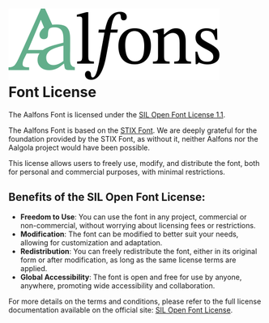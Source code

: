 
<h1>
    <img src="../aalfons.svg" alt="Aalfons"><br>Font License
</h1>

The Aalfons Font is licensed under the [SIL Open Font License 1.1](./LICENSE.md). 

The Aalfons Font is based on the [STIX Font](https://github.com/stipub/stixfonts). We are deeply grateful for the 
foundation provided by the STIX Font, as without it, neither Aalfons nor the Aalgola project would have been possible.

This license allows users to freely use, modify, and distribute the font, both for personal and commercial purposes, with minimal restrictions. 

## Benefits of the SIL Open Font License:
- **Freedom to Use**: You can use the font in any project, commercial or non-commercial, without worrying about licensing fees or restrictions.
- **Modification**: The font can be modified to better suit your needs, allowing for customization and adaptation.
- **Redistribution**: You can freely redistribute the font, either in its original form or after modification, as long as the same license terms are applied.
- **Global Accessibility**: The font is open and free for use by anyone, anywhere, promoting wide accessibility and collaboration.

For more details on the terms and conditions, please refer to the full license documentation available on 
the official site: [SIL Open Font License](https://openfontlicense.org/).
